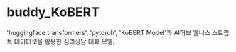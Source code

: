 # buddy_KoBERT
 'huggingface transformers', 'pytorch', 'KoBERT Model'과 AI허브 웰니스 스트립트 데이터셋을 활용한 심리상담 대화 모델.
